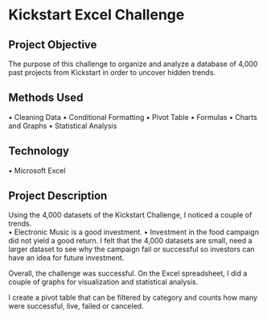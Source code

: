 # Kickstart Excel Challenge
## Project Objective
The purpose of this challenge to organize and analyze a database of 4,000 past projects from Kickstart in order to uncover hidden trends.

## Methods Used
•	Cleaning Data
•	Conditional Formatting
•	Pivot Table
•	Formulas
•	Charts and Graphs
•	Statistical Analysis 

## Technology
•	Microsoft Excel

## Project Description
Using the 4,000 datasets of the Kickstart Challenge, I noticed a couple of trends.  
•	Electronic Music is a good investment.
•	Investment in the food campaign did not yield a good return.
I felt that the 4,000 datasets are small, need a larger dataset to see why the campaign fail or successful so investors can have an idea for future investment.

Overall, the challenge was successful.  On the Excel spreadsheet, I did a couple of graphs for visualization and statistical analysis. 

I create a pivot table that can be filtered by category and counts how many were successful, live, failed or canceled.

 






